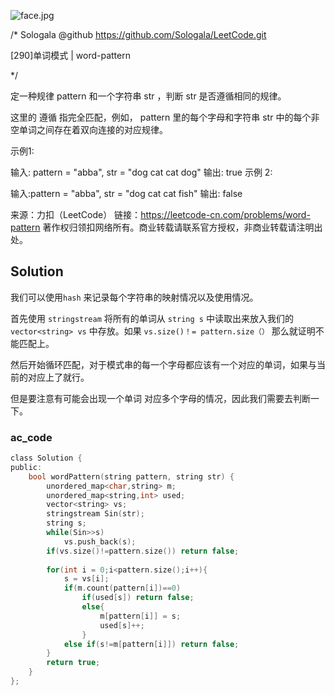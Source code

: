 ![face.jpg](https://pic.leetcode-cn.com/5f44c38cfca16ba4f3886e1c9e298c5ab18a215dc25e965ec357a430e783b3af-face.jpg)

/*
    Sologala   @github    https://github.com/Sologala/LeetCode.git

   [290]单词模式
     |     word-pattern

*/

定一种规律 pattern 和一个字符串 str ，判断 str 是否遵循相同的规律。

这里的 遵循 指完全匹配，例如， pattern 里的每个字母和字符串 str 中的每个非空单词之间存在着双向连接的对应规律。

示例1:

输入: pattern = "abba", str = "dog cat cat dog"
输出: true
示例 2:

输入:pattern = "abba", str = "dog cat cat fish"
输出: false

来源：力扣（LeetCode）
链接：https://leetcode-cn.com/problems/word-pattern
著作权归领扣网络所有。商业转载请联系官方授权，非商业转载请注明出处。

## **Solution** 

我们可以使用`hash` 来记录每个字符串的映射情况以及使用情况。

首先使用 `stringstream` 将所有的单词从 `string s` 中读取出来放入我们的 `vector<string> vs` 中存放。如果 `vs.size()！= pattern.size（）` 那么就证明不能匹配上。

然后开始循环匹配，对于模式串的每一个字母都应该有一个对应的单词，如果与当前的对应上了就行。

但是要注意有可能会出现一个单词 对应多个字母的情况，因此我们需要去判断一下。

### **ac_code**
```c
class Solution {
public:
    bool wordPattern(string pattern, string str) {
        unordered_map<char,string> m;
        unordered_map<string,int> used;
        vector<string> vs;
        stringstream Sin(str);
        string s;
        while(Sin>>s)
            vs.push_back(s);
        if(vs.size()!=pattern.size()) return false;
        
        for(int i = 0;i<pattern.size();i++){
            s = vs[i];
            if(m.count(pattern[i])==0) 
                if(used[s]) return false;
                else{
                    m[pattern[i]] = s;
                    used[s]++;
                }
            else if(s!=m[pattern[i]]) return false;
        }
        return true;
    }
};
```